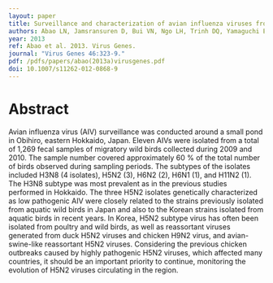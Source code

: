 ```yaml
---
layout: paper
title: Surveillance and characterization of avian influenza viruses from migratory water birds in eastern Hokkaido, the northern part of Japan, 2009-2010.
authors: Abao LN, Jamsransuren D, Bui VN, Ngo LH, Trinh DQ, Yamaguchi E, Vijaykrishna D, Runstadler J, Ogawa H, Imai K.
year: 2013
ref: Abao et al. 2013. Virus Genes.
journal: "Virus Genes 46:323-9."
pdf: /pdfs/papers/abao(2013a)virusgenes.pdf
doi: 10.1007/s11262-012-0868-9
---
```


# Abstract
Avian influenza virus (AIV) surveillance was conducted around a small pond in Obihiro, eastern Hokkaido, Japan. Eleven AIVs were isolated from a total of 1,269 fecal samples of migratory wild birds collected during 2009 and 2010. The sample number covered approximately 60 % of the total number of birds observed during sampling periods. The subtypes of the isolates included H3N8 (4 isolates), H5N2 (3), H6N2 (2), H6N1 (1), and H11N2 (1). The H3N8 subtype was most prevalent as in the previous studies performed in Hokkaido. The three H5N2 isolates genetically characterized as low pathogenic AIV were closely related to the strains previously isolated from aquatic wild birds in Japan and also to the Korean strains isolated from aquatic birds in recent years. In Korea, H5N2 subtype virus has often been isolated from poultry and wild birds, as well as reassortant viruses generated from duck H5N2 viruses and chicken H9N2 virus, and avian-swine-like reassortant H5N2 viruses. Considering the previous chicken outbreaks caused by highly pathogenic H5N2 viruses, which affected many countries, it should be an important priority to continue, monitoring the evolution of H5N2 viruses circulating in the region.
